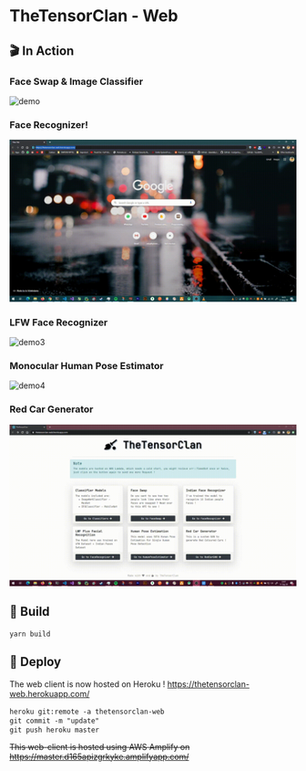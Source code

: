 # TheTensorClan - Web

## 🎬 In Action

### Face Swap & Image Classifier

![demo](demo.gif)

### Face Recognizer!

![demo2](demo2.gif)

### LFW Face Recognizer

![demo3](demo3.gif)

### Monocular Human Pose Estimator

![demo4](demo4.gif)

### Red Car Generator

![demo5](demo5.gif)

## 🚀 Build

```shell
yarn build
```

## 🚧 Deploy

The web client is now hosted on Heroku !
https://thetensorclan-web.herokuapp.com/

```shell script
heroku git:remote -a thetensorclan-web
git commit -m "update"
git push heroku master
```

~~This web-client is hosted using AWS Amplify on https://master.d165apizgrkyke.amplifyapp.com/~~
